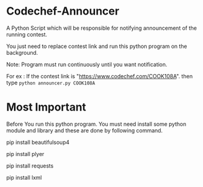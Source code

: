 # Codechef-Announcer
A Python Script which will be responsible for notifying announcement of the running contest.

You just need to replace contest link and run this python program on the background.

Note: Program must run continuously until you want notification.

For ex : If the contest link is "https://www.codechef.com/COOK108A".
then type 
`python announcer.py COOK108A`



# Most Important
Before You run this python program.
You must need install some python module and library and these are done by following command.

pip install beautifulsoup4

pip install plyer

pip install requests

pip install lxml
